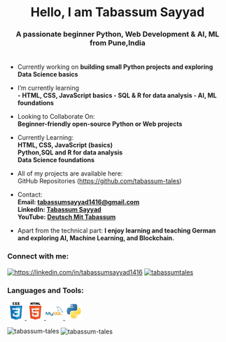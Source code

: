 <h1 align="center">Hello, I am Tabassum Sayyad</h1>
<h3 align="center">A passionate beginner Python, Web Development & AI, ML from Pune,India <br><br></h3>

- Currently working on **building small Python projects and exploring Data Science basics <br>**

- I’m currently learning <br> **- HTML, CSS, JavaScript basics - SQL & R for data analysis - AI, ML foundations**

- Looking to Collaborate On: <br> **Beginner-friendly open-source Python or Web projects <br>**

- Currently Learning:<br> **HTML, CSS, JavaScript (basics) <br> Python,SQL and R for data analysis <br> Data Science foundations <br>**

- All of my projects are available here:<br> GitHub Repositories (https://github.com/tabassum-tales) 

- Contact:<br> **Email: tabassumsayyad1416@gmail.com <br> LinkedIn: [Tabassum Sayyad](https://linkedin.com/in/tabassumsayyad1416) <br> YouTube: [Deutsch Mit Tabassum](https://youtube.com/@GermanWithTabassum) <br>**

- Apart from the technical part: **I enjoy learning and teaching German and exploring AI, Machine Learning, and Blockchain.**

<h3 align="left">Connect with me:</h3>
<p align="left">
<a href="https://linkedin.com/in/https://linkedin.com/in/tabassumsayyad1416" target="blank"><img align="center" src="https://raw.githubusercontent.com/rahuldkjain/github-profile-readme-generator/master/src/images/icons/Social/linked-in-alt.svg" alt="https://linkedin.com/in/tabassumsayyad1416" height="30" width="40" /></a>
<a href="https://kaggle.com/tabassumtales" target="blank"><img align="center" src="https://raw.githubusercontent.com/rahuldkjain/github-profile-readme-generator/master/src/images/icons/Social/kaggle.svg" alt="tabassumtales" height="30" width="40" /></a>
</p>

<h3 align="left">Languages and Tools:</h3>
<p align="left"> <a href="https://www.w3schools.com/css/" target="_blank" rel="noreferrer"> <img src="https://raw.githubusercontent.com/devicons/devicon/master/icons/css3/css3-original-wordmark.svg" alt="css3" width="40" height="40"/> </a> <a href="https://www.w3.org/html/" target="_blank" rel="noreferrer"> <img src="https://raw.githubusercontent.com/devicons/devicon/master/icons/html5/html5-original-wordmark.svg" alt="html5" width="40" height="40"/> </a> <a href="https://www.mysql.com/" target="_blank" rel="noreferrer"> <img src="https://raw.githubusercontent.com/devicons/devicon/master/icons/mysql/mysql-original-wordmark.svg" alt="mysql" width="40" height="40"/> </a> <a href="https://www.python.org" target="_blank" rel="noreferrer"> <img src="https://raw.githubusercontent.com/devicons/devicon/master/icons/python/python-original.svg" alt="python" width="40" height="40"/> </a> </p>

<p><img align="left" src="https://github-readme-stats.vercel.app/api/top-langs?username=tabassum-tales&show_icons=true&locale=en&layout=compact" alt="tabassum-tales" /></p>

<p>&nbsp;<img align="center" src="https://github-readme-stats.vercel.app/api?username=tabassum-tales&show_icons=true&locale=en" alt="tabassum-tales" /></p>
